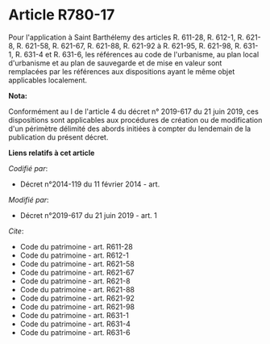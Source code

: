 # Article R780-17

Pour l'application à Saint Barthélemy des articles R. 611-28, 
R. 612-1, R. 621-8, R. 621-58, R. 621-67, R. 621-88, R. 621-92 à R. 621-95, R. 621-98, R. 631-1, R. 631-4 et R. 631-6, les
références au code de l'urbanisme, au plan local d'urbanisme et au plan de sauvegarde et de mise en valeur sont remplacées
par les références aux dispositions ayant le même objet applicables localement.

**Nota:**

Conformément au I de l'article 4 du décret n° 2019-617 du 21 juin 2019, ces dispositions sont applicables aux procédures de
création ou de modification d'un périmètre délimité des abords initiées à compter du lendemain de la publication du présent
décret.

**Liens relatifs à cet article**

_Codifié par_:

  - Décret n°2014-119 du 11 février 2014 - art.

_Modifié par_:

  - Décret n°2019-617 du 21 juin 2019 - art. 1

_Cite_:

  - Code du patrimoine - art. R611-28
  - Code du patrimoine - art. R612-1
  - Code du patrimoine - art. R621-58
  - Code du patrimoine - art. R621-67
  - Code du patrimoine - art. R621-8
  - Code du patrimoine - art. R621-88
  - Code du patrimoine - art. R621-92
  - Code du patrimoine - art. R621-98
  - Code du patrimoine - art. R631-1
  - Code du patrimoine - art. R631-4
  - Code du patrimoine - art. R631-6
